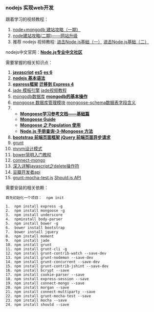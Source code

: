 ### nodejs 实现web开发



跟着学习的视频教程：

1.  [node+mongodb 建站攻略（一期）](https://www.imooc.com/learn/75) 
2.  [node建站攻略(二期)——网站升级](https://www.imooc.com/learn/197) 
3.  推荐 nodejs 视频教程: [进击Node.js基础（一）](https://www.imooc.com/learn/348) [进击Node.js基础（二）](https://www.imooc.com/learn/637) 

nodejs中文官网：[**Node.js专业中文社区**](https://cnodejs.org/getstart)  

需要掌握的相关知识点：

1. [**javascript**](https://developer.mozilla.org/zh-CN/docs/Web/JavaScript/Guide)   [**es5**](http://yanhaijing.com/es5/#book)   [**es 6**](http://es6.ruanyifeng.com/)   
2. [**nodejs 基本语法**](http://nodejs.cn/api/) 
3. [**epxress框架**](http://www.expressjs.com.cn)  [**迁移到 Express 4**](http://www.expressjs.com.cn/guide/migrating-4.html) 
4. [jade 模板引擎](http://expressjs.jser.us/jade.html)  [jade视频教程](https://www.imooc.com/learn/259) 
5. [mongodb数据库](http://www.mongoing.com)   [**mongodb的基本操作**](https://blog.csdn.net/yin__ren/article/details/80109586)   
6. [mongoose 数据库管理模块](http://mongoosejs.com)   [mongoose-schema数据表字段含义](https://blog.csdn.net/momdiy/article/details/76285369) 
7. -  [**Mongoose学习参考文档——基础篇**](https://cnodejs.org/topic/504b4924e2b84515770103dd)
   -  [**Mongoose Guide**](https://cnodejs.org/topic/5206581b44e76d216aae072e) 
   -  [**Mongoose 之 Population 使用**](https://segmentfault.com/a/1190000002727265) 
   -  [**Node.js 手册查询-3-Mongoose 方法**](https://cnodejs.org/topic/548e54d157fd3ae46b233502)
8. [**bootstrap 前端页面框架**](http://www.bootcss.com)  [**jQuery 前端页面异步请求**](http://jquery.cuishifeng.cn) 
9. [grunt](https://gruntjs.com/getting-started) 
10. [mvvm设计模式](http://minhuibing.blog.163.com/blog/static/1704738602010819114353279) 
11. [bower简明入门教程](https://savokiss.com/tech/bower-tutorial.html) 
12. [connect-mongo](https://github.com/jdesboeufs/connect-mongo) 
13. [深入详解javascript之delete操作符](http://www.cnblogs.com/yuzhongwusan/archive/2012/06/14/2549879.html) 
14. [豆瓣开发者api](https://developers.douban.com/wiki/?title=movie_v2) 
15. [grunt-mocha-test.js](https://github.com/pghalliday/grunt-mocha-test)   [Should.js API](http://shouldjs.github.io/)  

需要安装的相关依赖：

```
首先初始化一个项目：  npm init

1.  npm install express -g
2.  npm install mongoose -g
3.  npm install underscore
4.  npminstall body-parser
5.  npm install bower -g
6.  bower install bootstrap
7.  bower install jquery
8.  npm install moment
9.  npm install jade
10. npm install grunt
11. npm install grunt-cli -g
12. npm install grunt-contrib-watch --save-dev
13. npm install grunt-nodemon --save-dev
14. npm install grunt-concurrent --save-dev
15. npm install grunt-contrib-jshint --save-dev
16. npm install bcrypt --save
17. npm install cookie-parser --save
18. npm install express-session --save
19. npm install connect-mongo --save
20. npm install morgan --save
21. npm install connect-multiparty --save
22. npm install grunt-mocha-test --save
23. npm install mocha --save
24. npm install should --save
```

